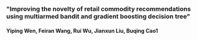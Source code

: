 ### "Improving the novelty of retail commodity recommendations using multiarmed bandit and gradient boosting decision tree"

#### Yiping Wen, Feiran Wang, Rui Wu, Jianxun Liu, Buqing Cao1

